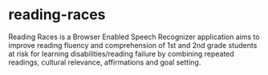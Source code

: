 # reading-races
Reading Races is a Browser Enabled Speech Recognizer application aims to improve reading fluency and comprehension of 1st and 2nd grade students at risk for learning disabilities/reading failure by combining repeated readings, cultural relevance, affirmations and goal setting. 
